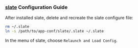 ### [slate]() Configuration Guide

After installed slate, delete and recreate the slate configure file:

``` bash
rm ~/.slate
ln -s /path/to/app-conf/slate/.slate ~/.slate
```

In the menu of slate, choose `Relaunch and Load Config`.

